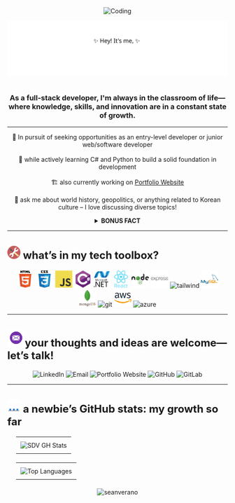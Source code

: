 <div style="text-align: center;">
    <img src="https://github.com/user-attachments/assets/7df243b6-1712-4a33-9f5f-55dae2f9aa5a" alt="Coding" style="max-width: 100%; height: auto;">
</div>

<p align="center">
  <img src="https://raw.githubusercontent.com/seanverano/seanverano/main/seanverano-header.svg" alt="Description" width="600"/>
</p>

<div style="display: flex; align-items: center;">
  <div style="flex: 1;">
    <h3 align="center">As a full-stack developer, I'm always in the classroom of life—where knowledge, skills, and innovation are in a constant state of growth.
    </h3>
      
<hr>
      
<p align="center">
  🚀 In pursuit of seeking opportunities as an entry-level developer or junior web/software developer <br><br>
    🌱 while actively learning C# and Python to build a solid foundation in development <br><br>
  🏗️ also currently working on <a href="https://github.com/seanverano/sdverano-portfolio" target="_blank">Portfolio Website </a>  <br><br>
  💬 ask me about world history, geopolitics, or anything related to Korean culture – I love discussing diverse topics! <br>
</p>
<details>
<summary align="center"><b>BONUS FACT</b></summary>
    <p align="center">😄 when I was an engineering student in college, the only subject that I failed was related to computer programming, but that roadblock motivated my transition into the digital realm. 
        <i><span style="font-size: larger;"><br><br>What doesn’t kill you makes you stronger, right?</span></i>
</details>
</p>

<hr>

<div style="margin-top: 30px;">
  <h2 align="left" style="font-size: 24px;"><img src="https://raw.githubusercontent.com/seanverano/seanverano/main/tools.gif" alt="Header Decoration 1" height="30"/> what’s in my tech toolbox?</h2>
    <p align="center">
<img src="https://raw.githubusercontent.com/devicons/devicon/master/icons/html5/html5-original-wordmark.svg" alt="html5" width="40" height="40"/> 
<img src="https://raw.githubusercontent.com/devicons/devicon/master/icons/css3/css3-original-wordmark.svg" alt="css3" width="40" height="40"/> 
<img src="https://raw.githubusercontent.com/devicons/devicon/master/icons/javascript/javascript-original.svg" alt="javascript" width="40" height="40"/> 
<img src="https://raw.githubusercontent.com/devicons/devicon/master/icons/csharp/csharp-original.svg" alt="csharp" width="40" height="40"/>
<img src="https://raw.githubusercontent.com/devicons/devicon/master/icons/dot-net/dot-net-original-wordmark.svg" alt="dotnet" width="40" height="40"/>
<img src="https://raw.githubusercontent.com/devicons/devicon/master/icons/react/react-original-wordmark.svg" alt="react" width="40" height="40"/> 
<img src="https://raw.githubusercontent.com/devicons/devicon/master/icons/nodejs/nodejs-original-wordmark.svg" alt="nodejs" width="40" height="40"/> 
<img src="https://raw.githubusercontent.com/devicons/devicon/master/icons/express/express-original-wordmark.svg" alt="express" width="40" height="40"/> 
<img src="https://www.vectorlogo.zone/logos/tailwindcss/tailwindcss-icon.svg" alt="tailwind" width="40" height="40"/> 
<img src="https://raw.githubusercontent.com/devicons/devicon/master/icons/mysql/mysql-original-wordmark.svg" alt="mysql" width="40" height="40"/> 
<img src="https://raw.githubusercontent.com/devicons/devicon/master/icons/mongodb/mongodb-original-wordmark.svg" alt="mongodb" width="40" height="40"/> 
<img src="https://www.vectorlogo.zone/logos/git-scm/git-scm-icon.svg" alt="git" width="40" height="40"/>
<img src="https://raw.githubusercontent.com/devicons/devicon/master/icons/amazonwebservices/amazonwebservices-original-wordmark.svg" alt="aws" width="40" height="40"/>
<img src="https://www.vectorlogo.zone/logos/microsoft_azure/microsoft_azure-icon.svg" alt="azure" width="40" height="40"/>
    </p>
</div>

<hr>

<div style="margin-top: 30px;">
  <h2 align="left" style="font-size: 24px;"><img src="https://raw.githubusercontent.com/seanverano/seanverano/main/contact.gif" alt="Header Decoration 2" height="40"/>your thoughts and ideas are welcome—let’s talk!</h2>
    <p align="center">
  <a href="https://www.linkedin.com/in/sdverano/" target="_blank" style="text-decoration: none;">
    <img alt="LinkedIn" src="https://img.shields.io/badge/LinkedIn-0077B5?style=for-the-badge&logo=linkedin&logoColor=white" width="200" height="60" />
  </a>
  <a href="mailto:verano.seandustin@gmail.com" target="_blank" style="text-decoration: none;">
    <img alt="Email" src="https://img.shields.io/badge/Email-D14836?style=for-the-badge&logo=gmail&logoColor=white" width="200" height="60" />
  </a>
  <a href="https://seanverano.vercel.app/" target="_blank" style="text-decoration: none;">
    <img alt="Portfolio Website" src="https://img.shields.io/badge/Website-000000?style=for-the-badge&logo=About.me&logoColor=white" width="200" height="60" />
  </a>
  <a href="https://github.com/seanverano" target="_blank" style="text-decoration: none;">
    <img alt="GitHub" src="https://img.shields.io/badge/GitHub-100000?style=for-the-badge&logo=github&logoColor=white" width="200" height="60" />
  </a>
  <a href="https://gitlab.com/DazSummers" target="_blank" style="text-decoration: none;">
    <img alt="GitLab" src="https://img.shields.io/badge/gitlab-%23181717.svg?style=for-the-badge&logo=gitlab&logoColor=white" width="200" height="60" />
  </a>
    
</p>
</div>

<hr>

<div style="margin-top: 30px;">
  <h2 align="left" style="font-size: 24px;"><img src="https://raw.githubusercontent.com/seanverano/seanverano/main/stats.gif" alt="Header Decoration 3" height="30"/> a newbie’s GitHub stats: my growth so far </h2>
 <div align="center" style="margin: 20px;">
  <table align="center" style="border-collapse: collapse;">
    <tr>
      <td style="padding: 10px;">
        <img src="https://github-readme-stats.vercel.app/api?username=seanverano&show_icons=true&theme=radical&locale=en" alt="SDV GH Stats" />
      </td>
    </tr>
  </table>
</div>

<div align="center" style="margin: 20px;">
  <table align="center" style="border-collapse: collapse;">
    <tr>
      <td style="padding: 10px;">
        <img src="https://github-readme-stats.vercel.app/api/top-langs?username=seanverano&show_icons=true&theme=onedark&locale=en&layout=compact" alt="Top Languages" />
      </td>
    </tr>
  </table>
</div>
<p align="center"> <img src="https://komarev.com/ghpvc/?username=seanverano&label=Profile%20views&color=0e75b6&style=flat" alt="seanverano" /> </p>

